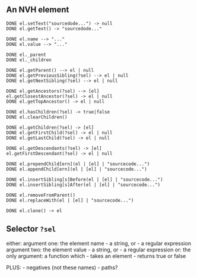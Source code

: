 ## An NVH element

```
DONE el.setText("sourcedode...") -> null
DONE el.getText() -> "sourcedode..."

DONE el.name --> "..."
DONE el.value --> "..."

DONE el._parent
DONE el._children

DONE el.getParent() --> el | null
DONE el.getPreviousSibling(?sel) --> el | null
DONE el.getNextSibling(?sel) --> el | null

DONE el.getAncestors(?sel) --> [el]
el.getClosestAncestor(?sel) -> el | null
DONE el.getTopAncestor() -> el | null

DONE el.hasChildren(?sel) -> true|false
DONE el.clearChildren()

DONE el.getChildren(?sel) -> [el]
DONE el.getFirstChild(?sel) -> el | null
DONE el.getLastChild(?sel) -> el | null

DONE el.getDescendants(?sel) -> [el]
el.getFirstDescendant(?sel) -> el | null

DONE el.prependChild[ern](el | [el] | "sourcecode...")
DONE el.appendChild[ern](el | [el] | "sourcecode...")

DONE el.insertSibling[s]Before(el | [el] | "sourcecode...")
DONE el.insertSibling[s]After(el | [el] | "sourcecode...")

DONE el.removeFromParent()
DONE el.replaceWith(el | [el] | "sourcecode...")

DONE el.clone() -> el

```

## Selector `?sel`

either:
	argument one: the element name
		- a string, or
		- a regular expression
	argument two: the element value
		- a string, or
		- a regular expression
or:
	the only argument: a function which
		- takes an element
		- returns true or false

PLUS:
	- negatives (not these names)
	- paths?
